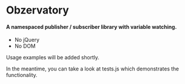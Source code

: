 Obzervatory
==========

#### A namespaced publisher / subscriber library with variable watching.

- No jQuery
- No DOM

Usage examples will be added shortly.

In the meantime, you can take a look at tests.js which demonstrates the functionality.
